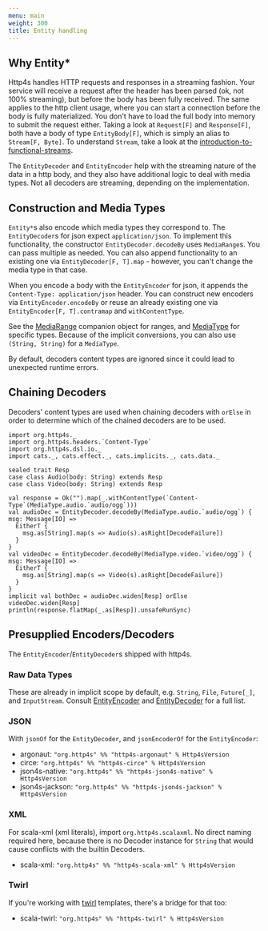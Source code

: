 ```yaml
---
menu: main
weight: 300
title: Entity handling
---
```


## Why Entity*

Http4s handles HTTP requests and responses in a streaming fashion. Your service
will receive a request after the header has been parsed (ok, not 100%
streaming), but before the body has been fully received. The same applies to the
http client usage, where you can start a connection before the body is fully
materialized. You don't have to load the full body into memory to submit the
request either. Taking a look at `Request[F]` and `Response[F]`, both have a body of
type `EntityBody[F]`, which is simply an alias to `Stream[F, Byte]`. To
understand `Stream`, take a look at the [introduction-to-functional-streams].

The `EntityDecoder` and `EntityEncoder` help with the streaming nature of the
data in a http body, and they also have additional logic to deal with media
types. Not all decoders are streaming, depending on the implementation.

## Construction and Media Types
`Entity*`s also encode which media types they correspond to. The
`EntityDecoder`s for json expect `application/json`. To implement this
functionality, the constructor `EntityDecoder.decodeBy` uses `MediaRange`s. You
can pass multiple as needed. You can also append functionality to an existing
one via `EntityDecoder[F, T].map` - however, you can't change the media
type in that case.

 When you encode a body with the `EntityEncoder` for json, it appends the
`Content-Type: application/json` header. You can construct new encoders via
`EntityEncoder.encodeBy` or reuse an already existing one via
`EntityEncoder[F, T].contramap` and `withContentType`.

See the [MediaRange] companion object for ranges, and [MediaType] for specific
types. Because of the implicit conversions, you can also use `(String, String)`
for a `MediaType`.

By default, decoders content types are ignored since it could lead to unexpected
runtime errors.

## Chaining Decoders

Decoders' content types are used when chaining decoders with `orElse` in order to
determine which of the chained decoders are to be used.

```tut
import org.http4s._
import org.http4s.headers.`Content-Type`
import org.http4s.dsl.io._
import cats._, cats.effect._, cats.implicits._, cats.data._

sealed trait Resp
case class Audio(body: String) extends Resp
case class Video(body: String) extends Resp

val response = Ok("").map(_.withContentType(`Content-Type`(MediaType.audio.`audio/ogg`)))
val audioDec = EntityDecoder.decodeBy(MediaType.audio.`audio/ogg`) { msg: Message[IO] =>
  EitherT {
    msg.as[String].map(s => Audio(s).asRight[DecodeFailure])
  }
}
val videoDec = EntityDecoder.decodeBy(MediaType.video.`video/ogg`) { msg: Message[IO] =>
  EitherT {
    msg.as[String].map(s => Video(s).asRight[DecodeFailure])
  }
}
implicit val bothDec = audioDec.widen[Resp] orElse videoDec.widen[Resp]
println(response.flatMap(_.as[Resp]).unsafeRunSync)
```

## Presupplied Encoders/Decoders
The `EntityEncoder`/`EntityDecoder`s shipped with http4s.

### Raw Data Types
These are already in implicit scope by default, e.g. `String`, `File`,
`Future[_]`, and `InputStream`. Consult [EntityEncoder] and [EntityDecoder] for
a full list.

### JSON
With `jsonOf` for the `EntityDecoder`, and `jsonEncoderOf` for the `EntityEncoder`:

- argonaut: `"org.http4s" %% "http4s-argonaut" % Http4sVersion`
- circe: `"org.http4s" %% "http4s-circe" % Http4sVersion`
- json4s-native: `"org.http4s" %% "http4s-json4s-native" % Http4sVersion`
- json4s-jackson: `"org.http4s" %% "http4s-json4s-jackson" % Http4sVersion`

### XML
For scala-xml (xml literals), import `org.http4s.scalaxml`. No direct naming
required here, because there is no Decoder instance for `String` that would
cause conflicts with the builtin Decoders.

- scala-xml: `"org.http4s" %% "http4s-scala-xml" % Http4sVersion`

### Twirl
If you're working with [twirl] templates, there's a bridge for that too:

- scala-twirl: `"org.http4s" %% "http4s-twirl" % Http4sVersion`

[introduction-to-functional-streams]: https://youtu.be/cahvyadYfX8
[EntityEncoder]: ../api/org/http4s/EntityEncoder$
[EntityDecoder]: ../api/org/http4s/EntityDecoder$
[MediaType]: ../api/org/http4s/MediaType$
[MediaRange]: ../api/org/http4s/MediaRange$
[twirl]: https://github.com/playframework/twirl
